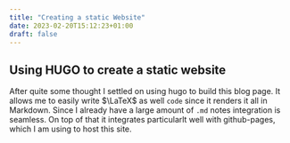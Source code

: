 ```yaml
---
title: "Creating a static Website"
date: 2023-02-20T15:12:23+01:00
draft: false
---
```

## Using HUGO to create a static website

After quite some thought I settled on using hugo to build this blog page.
It allows me to easily write $\LaTeX$ as well `code` since it renders it all in Markdown.
Since I already have a large amount of `.md` notes integration is seamless.
On top of that it integrates particularlt well with github-pages, which I am using to host this site.


